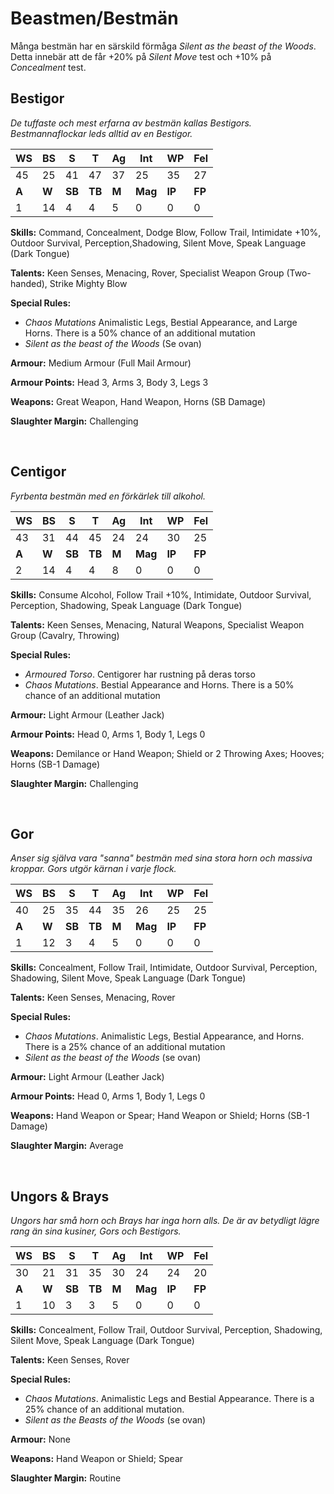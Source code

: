 # Beastmen/Bestmän

Många bestmän har en särskild förmåga _Silent as the beast of the Woods_. Detta innebär att de får +20% på 
_Silent Move_ test och +10% på _Concealment_ test.

## Bestigor
_De tuffaste och mest erfarna av bestmän kallas Bestigors. Bestmannaflockar leds alltid av en Bestigor._

|**WS**|**BS**|**S**|**T**|**Ag**|**Int**|**WP**|**Fel**|
|--|--|-|-|--|---|--|---|
|45|25|41|47|37|25|35|27|
|**A**|**W**|**SB**|**TB**|**M**|**Mag**|**IP**|**FP**|
|1|14|4|4|5|0|0|0|

**Skills:** Command, Concealment, Dodge Blow, Follow Trail, Intimidate +10%, Outdoor Survival, Perception,Shadowing, 
Silent Move, Speak Language (Dark Tongue)

**Talents:** Keen Senses, Menacing, Rover, Specialist Weapon Group (Two-handed), Strike Mighty Blow

**Special Rules:**
* _Chaos Mutations_ Animalistic Legs, Bestial Appearance, and Large Horns. There is a 50% chance of an additional mutation
* _Silent as the beast of the Woods_ (Se ovan)

**Armour:** Medium Armour (Full Mail Armour)

**Armour Points:** Head 3, Arms 3, Body 3, Legs 3

**Weapons:** Great Weapon, Hand Weapon, Horns (SB Damage)

**Slaughter Margin:** Challenging

<br>

## Centigor
_Fyrbenta bestmän med en förkärlek till alkohol._

|**WS**|**BS**|**S**|**T**|**Ag**|**Int**|**WP**|**Fel**|
|--|--|-|-|--|---|--|---|
|43|31|44|45|24|24|30|25|
|**A**|**W**|**SB**|**TB**|**M**|**Mag**|**IP**|**FP**|
|2|14|4|4|8|0|0|0|

**Skills:** Consume Alcohol, Follow Trail +10%, Intimidate, Outdoor Survival, Perception, Shadowing, Speak Language 
(Dark Tongue)

**Talents:** Keen Senses, Menacing, Natural Weapons, Specialist Weapon Group (Cavalry, Throwing)

**Special Rules:**
* _Armoured Torso_. Centigorer har rustning på deras torso
* _Chaos Mutations_. Bestial Appearance and Horns. There is a 50% chance of an additional mutation

**Armour:** Light Armour (Leather Jack)

**Armour Points:** Head 0, Arms 1, Body 1, Legs 0

**Weapons:** Demilance or Hand Weapon; Shield or 2 Throwing Axes; Hooves; Horns (SB-1 Damage)

**Slaughter Margin:** Challenging

<br>

## Gor
_Anser sig själva vara "sanna" bestmän med sina stora horn och massiva kroppar. Gors utgör kärnan i varje flock._

|**WS**|**BS**|**S**|**T**|**Ag**|**Int**|**WP**|**Fel**|
|--|--|-|-|--|---|--|---|
|40|25|35|44|35|26|25|25|
|**A**|**W**|**SB**|**TB**|**M**|**Mag**|**IP**|**FP**|
|1|12|3|4|5|0|0|0|

**Skills:** Concealment, Follow Trail, Intimidate, Outdoor Survival, Perception, Shadowing, Silent Move, Speak Language 
(Dark Tongue)

**Talents:** Keen Senses, Menacing, Rover

**Special Rules:**
* _Chaos Mutations_. Animalistic Legs, Bestial Appearance, and Horns. There is a 25% chance of an additional mutation
* _Silent as the beast of the Woods_ (se ovan)

**Armour:** Light Armour (Leather Jack)

**Armour Points:** Head 0, Arms 1, Body 1, Legs 0

**Weapons:** Hand Weapon or Spear; Hand Weapon or Shield; Horns (SB-1 Damage)

**Slaughter Margin:** Average

<br>

## Ungors & Brays
_Ungors har små horn och Brays har inga horn alls. De är av betydligt lägre rang än sina kusiner, Gors och Bestigors._

|**WS**|**BS**|**S**|**T**|**Ag**|**Int**|**WP**|**Fel**|
|--|--|-|-|--|---|--|---|
|30|21|31|35|30|24|24|20|
|**A**|**W**|**SB**|**TB**|**M**|**Mag**|**IP**|**FP**|
|1|10|3|3|5|0|0|0|

**Skills:** Concealment, Follow Trail, Outdoor Survival, Perception, Shadowing, Silent Move, Speak Language (Dark Tongue)

**Talents:** Keen Senses, Rover

**Special Rules:**
* _Chaos Mutations_. Animalistic Legs and Bestial Appearance. There is a 25% chance of an additional mutation. 
* _Silent as the Beasts of the Woods_ (se ovan)

**Armour:** None          

**Weapons:** Hand Weapon or Shield; Spear

**Slaughter Margin:** Routine